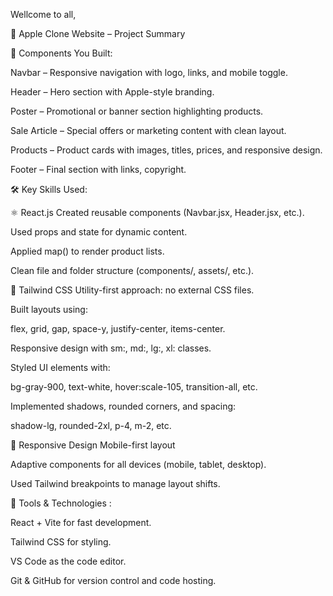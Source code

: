 Wellcome to all,

🚀 Apple Clone Website – Project Summary

🧩 Components You Built:

Navbar – Responsive navigation with logo, links, and mobile toggle.

Header – Hero section with Apple-style branding.

Poster – Promotional or banner section highlighting products.

Sale Article – Special offers or marketing content with clean layout.

Products – Product cards with images, titles, prices, and responsive design.

Footer – Final section with links, copyright.


🛠️ Key Skills Used:

⚛️ React.js
Created reusable components (Navbar.jsx, Header.jsx, etc.).

Used props and state for dynamic content.

Applied map() to render product lists.

Clean file and folder structure (components/, assets/, etc.).


🎨 Tailwind CSS
Utility-first approach: no external CSS files.

Built layouts using:

flex, grid, gap, space-y, justify-center, items-center.

Responsive design with sm:, md:, lg:, xl: classes.


Styled UI elements with:

bg-gray-900, text-white, hover:scale-105, transition-all, etc.

Implemented shadows, rounded corners, and spacing:

shadow-lg, rounded-2xl, p-4, m-2, etc.


📱 Responsive Design
Mobile-first layout

Adaptive components for all devices (mobile, tablet, desktop).

Used Tailwind breakpoints to manage layout shifts.


🔧 Tools & Technologies :

React + Vite for fast development.

Tailwind CSS for styling.

VS Code as the code editor.

Git & GitHub for version control and code hosting.
